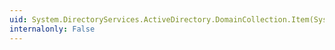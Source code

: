 ```yaml
---
uid: System.DirectoryServices.ActiveDirectory.DomainCollection.Item(System.Int32)
internalonly: False
---
```

